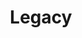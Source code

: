 ---
title: "Legacy"
url: /ciudad-autonoma-de-buenos-aires/legacy-avenida-cordoba/
shop: Kleidung
---